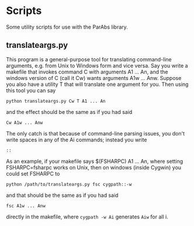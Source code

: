 Scripts
=======

Some utility scripts for use with the ParAbs library.

translateargs.py
----------------

This program is a general-purpose tool for translating command-line
arguments, e.g. from Unix to Windows form and vice versa.  Say you
write a makefile that invokes command C with arguments A1 ... An, and
the windows version of C (call it Cw) wants arguments A1w ... Anw.
Suppose you also have a utility T that will translate one argument for
you.  Then using this tool you can say

`python translateargs.py Cw T A1 ... An`

and the effect should be the same as if you had said

`Cw A1w ... Anw`

The only catch is that because of command-line parsing issues, you
don't write spaces in any of the Ai commands; instead you write

`::`

As an example, if your makefile says $(FSHARPC) A1 ... An, where
setting FSHARPC=fsharpc works on Unix, then on windows (inside Cygwin)
you could set FSHARPC to

`python /path/to/translateargs.py fsc cygpath::-w`

and that should be the same as if you had said

`fsc A1w ... Anw`

directly in the makefile, where `cygpath -w Ai` generates `Aiw` for
all i.



